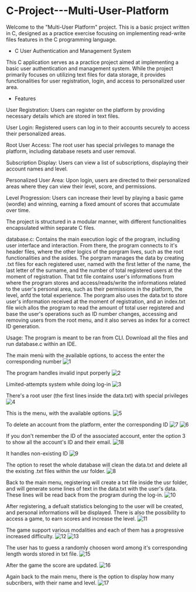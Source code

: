 # C-Project---Multi-User-Platform
Welcome to the "Multi-User Platform" project. This is a basic project written in C, designed as a practice exercise focusing on implementing read-write files features in the C programming language.

- C User Authentication and Management System
  
This C application serves as a practice project aimed at implementing a basic user authentication and management system. While the project primarily focuses on utilizing text files for data storage, it provides functionalities for user registration, login, and access to personalized user area.

- Features
  
User Registration: Users can register on the platform by providing necessary details which are stored in text files.

User Login: Registered users can log in to their accounts securely to access their personalized areas.

Root User Access: The root user has special privileges to manage the platform, including database resets and user removal.

Subscription Display: Users can view a list of subscriptions, displaying their account names and level.

Personalized User Area: Upon login, users are directed to their personalized areas where they can view their level, score, and permissions.

Level Progression: Users can increase their level by playing a basic game (wordle) and winning, earning a fixed amount of scores that accumulate over time.

The project is structured in a modular manner, with different functionalities encapsulated within separate C files.

database.c: Contains the main execution logic of the program, including user interface and interaction.
From there, the program connects to it's header files, where the other logics of the porgram lives, such as the root functionalities and the asides. The porgram manages the data by creating .txt files for each registered user, named with the first letter of the name, the last letter of the surname, and the number of total registered users at the moment of registration. That txt file contains user's informations from where the program stores and access/reads/write the informations related to the user's personal area, such as their permissions in the platform, the level, anfd the total experience. The porgram also uses the data.txt to store user's information received at the moment of registration, and an index.txt file wich allos the program to read the amount of total user registered and base the user's operations such as ID number changes, accessing and removing users from the root menu, and it also serves as index for a correct ID generation.

Usage: The program is meant to be ran from CLI. Download all the files and run database.c within an IDE.


The main menù with the available options, to access the enter the corresponding number
![1](https://github.com/Salva05/C-Project---Multi-User-Platform/assets/141848378/f343a068-c91e-4a5d-a493-4669055b576d)

The program handles invalid input porperly
![2](https://github.com/Salva05/C-Project---Multi-User-Platform/assets/141848378/b5de439d-bb2a-4a3e-98dd-8eeda4c71e73)

Limited-attempts system while doing log-in
![3](https://github.com/Salva05/C-Project---Multi-User-Platform/assets/141848378/2cefbdf2-045f-4bdd-9fd3-ff1ad44d7c6a)

There's a root user (the first lines inside the data.txt) with special privileges
![4](https://github.com/Salva05/C-Project---Multi-User-Platform/assets/141848378/a31aa3d4-e4a3-49cf-a06f-e7b9af648d4d)

This is the menu, with the available options.
![5](https://github.com/Salva05/C-Project---Multi-User-Platform/assets/141848378/d364a716-6487-47a2-a4da-3ea93cb1ab60)

To delete an account from the platform, enter the corresponding ID
![7](https://github.com/Salva05/C-Project---Multi-User-Platform/assets/141848378/ae327c64-f4dc-49a1-aafc-b6f1ca9a0475)
![6](https://github.com/Salva05/C-Project---Multi-User-Platform/assets/141848378/8c6dfc63-9a93-4643-851f-29b2b9704970)

If you don't remember the ID of the associated account, enter the option 3 to show all the account's ID and their email.
![18](https://github.com/Salva05/C-Project---Multi-User-Platform/assets/141848378/9900839d-460e-4228-b345-2f854893998e)

It handles non-existing ID
![9](https://github.com/Salva05/C-Project---Multi-User-Platform/assets/141848378/ec6e590e-94a6-4633-9ef0-52a78b243ee3)

The option to reset the whole database will clean the data.txt and delete all the existing .txt files within the usr folder.
![8](https://github.com/Salva05/C-Project---Multi-User-Platform/assets/141848378/1f9f78fd-3fa9-49cd-87d3-bc04570a847f)

Back to the main menu, registering will create a txt file inside the usr folder, and will generate some lines of text in the data.txt with the user's data. These lines will be read back from the program during the log-in.
![10](https://github.com/Salva05/C-Project---Multi-User-Platform/assets/141848378/7f18952a-b397-42be-84e6-4820c9ace65f)

After registering, a defualt statistics belonging to the user will be created, and personal informations will be displayed.
There is also the possibility to access a game, to earn scores and increase the level.
![11](https://github.com/Salva05/C-Project---Multi-User-Platform/assets/141848378/a744d89b-1ea9-48a6-8e55-ed0188b929ee)

The game support various modalities and each of them has a progressive increased difficulty.
![12](https://github.com/Salva05/C-Project---Multi-User-Platform/assets/141848378/ffa92c0e-5abb-4a50-8835-26f4852643fd)
![13](https://github.com/Salva05/C-Project---Multi-User-Platform/assets/141848378/fa57fc81-98f4-4bb2-bea4-20646dd95ed0)

The user has to guess a randomly choosen word among it's corresponding length words stored in txt file.
![15](https://github.com/Salva05/C-Project---Multi-User-Platform/assets/141848378/2547fb9e-4927-48ec-9b38-9b8318dd2dd3)

After the game the score are updated.
![16](https://github.com/Salva05/C-Project---Multi-User-Platform/assets/141848378/14204a1b-e6ee-4ce5-a042-5056c3723493)

Again back to the main menu, there is the option to display how many subcribers, with their name and level.
![17](https://github.com/Salva05/C-Project---Multi-User-Platform/assets/141848378/9a35182b-83ab-4bad-9454-4484c3742e84)
